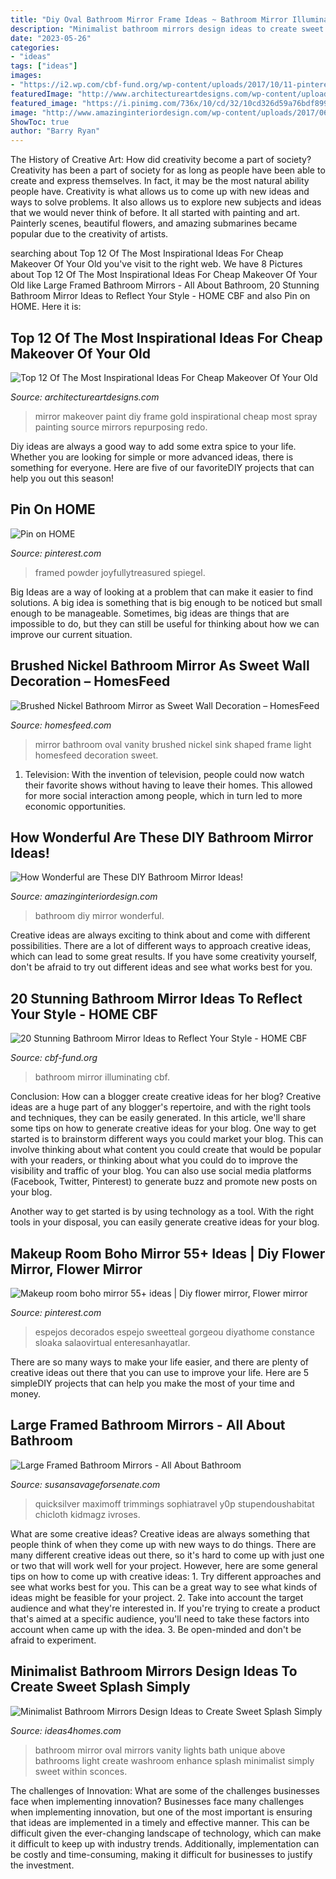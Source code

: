 ```yaml
---
title: "Diy Oval Bathroom Mirror Frame Ideas ~ Bathroom Mirror Illuminating Cbf"
description: "Minimalist bathroom mirrors design ideas to create sweet splash simply"
date: "2023-05-26"
categories:
- "ideas"
tags: ["ideas"]
images:
- "https://i2.wp.com/cbf-fund.org/wp-content/uploads/2017/10/11-pinterest.png?resize=770%2C1153"
featuredImage: "http://www.architectureartdesigns.com/wp-content/uploads/2016/03/11-3-630x596.jpg"
featured_image: "https://i.pinimg.com/736x/10/cd/32/10cd326d59a76bdf8998acc200b4d1c6.jpg"
image: "http://www.amazinginteriordesign.com/wp-content/uploads/2017/06/How-Wonderful-are-These-DIY-Bathroom-Mirror-Ideas-fi.jpg"
ShowToc: true
author: "Barry Ryan"
---
```



The History of Creative Art: How did creativity become a part of society?
Creativity has been a part of society for as long as people have been able to create and express themselves. In fact, it may be the most natural ability people have. Creativity is what allows us to come up with new ideas and ways to solve problems. It also allows us to explore new subjects and ideas that we would never think of before. It all started with painting and art. Painterly scenes, beautiful flowers, and amazing submarines became popular due to the creativity of artists.

	

		
searching about Top 12 Of The Most Inspirational Ideas For Cheap Makeover Of Your Old you've visit to the right web. We have 8 Pictures about Top 12 Of The Most Inspirational Ideas For Cheap Makeover Of Your Old like Large Framed Bathroom Mirrors - All About Bathroom, 20 Stunning Bathroom Mirror Ideas to Reflect Your Style - HOME CBF and also Pin on HOME. Here it is:
		
    
## Top 12 Of The Most Inspirational Ideas For Cheap Makeover Of Your Old

<img loading=lazy src="http://www.architectureartdesigns.com/wp-content/uploads/2016/03/11-3-630x596.jpg" onerror="this.onerror=null;this.src='https://tse1.mm.bing.net/th?id=OIP.MtsXCaxlyTYbDX89A6gPbAHaHA&amp;pid=15.1';" alt="Top 12 Of The Most Inspirational Ideas For Cheap Makeover Of Your Old">

_Source: architectureartdesigns.com_

>mirror makeover paint diy frame gold inspirational cheap most spray painting source mirrors repurposing redo. 

	

Diy ideas are always a good way to add some extra spice to your life. Whether you are looking for simple or more advanced ideas, there is something for everyone. Here are five of our favoriteDIY projects that can help you out this season!

    
## Pin On HOME

<img loading=lazy src="https://i.pinimg.com/736x/10/cd/32/10cd326d59a76bdf8998acc200b4d1c6.jpg" onerror="this.onerror=null;this.src='https://tse4.mm.bing.net/th?id=OIP.GwIwM76GqmcxTvqSvBHpqAHaLG&amp;pid=15.1';" alt="Pin on HOME">

_Source: pinterest.com_

>framed powder joyfullytreasured spiegel. 

	

Big Ideas are a way of looking at a problem that can make it easier to find solutions. A big idea is something that is big enough to be noticed but small enough to be manageable. Sometimes, big ideas are things that are impossible to do, but they can still be useful for thinking about how we can improve our current situation.

    
## Brushed Nickel Bathroom Mirror As Sweet Wall Decoration – HomesFeed

<img loading=lazy src="https://homesfeed.com/wp-content/uploads/2015/10/Beautiful-oval-mirror-with-leaves-shaped-frame-a-small-sink-and-faucet-a-pair-of-vanity-light-fixtures.jpg" onerror="this.onerror=null;this.src='https://tse3.mm.bing.net/th?id=OIP.0Gx3xoyz8YR5SE93tf3H6gHaKb&amp;pid=15.1';" alt="Brushed Nickel Bathroom Mirror as Sweet Wall Decoration – HomesFeed">

_Source: homesfeed.com_

>mirror bathroom oval vanity brushed nickel sink shaped frame light homesfeed decoration sweet. 

	

1. Television: With the invention of television, people could now watch their favorite shows without having to leave their homes. This allowed for more social interaction among people, which in turn led to more economic opportunities.

    
## How Wonderful Are These DIY Bathroom Mirror Ideas!

<img loading=lazy src="http://www.amazinginteriordesign.com/wp-content/uploads/2017/06/How-Wonderful-are-These-DIY-Bathroom-Mirror-Ideas-fi.jpg" onerror="this.onerror=null;this.src='https://tse1.mm.bing.net/th?id=OIP.XFvCyOQF-dLlO7NZO2OzIgHaJQ&amp;pid=15.1';" alt="How Wonderful are These DIY Bathroom Mirror Ideas!">

_Source: amazinginteriordesign.com_

>bathroom diy mirror wonderful. 

	

Creative ideas are always exciting to think about and come with different possibilities. There are a lot of different ways to approach creative ideas, which can lead to some great results. If you have some creativity yourself, don't be afraid to try out different ideas and see what works best for you.

    
## 20 Stunning Bathroom Mirror Ideas To Reflect Your Style - HOME CBF

<img loading=lazy src="https://i2.wp.com/cbf-fund.org/wp-content/uploads/2017/10/11-pinterest.png?resize=770%2C1153" onerror="this.onerror=null;this.src='https://tse3.mm.bing.net/th?id=OIP.z8ONEB8pEyGN0QOmSSxAaQHaLF&amp;pid=15.1';" alt="20 Stunning Bathroom Mirror Ideas to Reflect Your Style - HOME CBF">

_Source: cbf-fund.org_

>bathroom mirror illuminating cbf. 

	

Conclusion: How can a blogger create creative ideas for her blog?
Creative ideas are a huge part of any blogger's repertoire, and with the right tools and techniques, they can be easily generated. In this article, we'll share some tips on how to generate creative ideas for your blog.
One way to get started is to brainstorm different ways you could market your blog. This can involve thinking about what content you could create that would be popular with your readers, or thinking about what you could do to improve the visibility and traffic of your blog. You can also use social media platforms (Facebook, Twitter, Pinterest) to generate buzz and promote new posts on your blog.

Another way to get started is by using technology as a tool. With the right tools in your disposal, you can easily generate creative ideas for your blog.

    
## Makeup Room Boho Mirror 55+ Ideas | Diy Flower Mirror, Flower Mirror

<img loading=lazy src="https://i.pinimg.com/736x/5c/a9/9c/5ca99c47a6fad888877268273f7e1853.jpg" onerror="this.onerror=null;this.src='https://tse4.mm.bing.net/th?id=OIP.B12VB8MXx0N7DLjmNJe4VAAAAA&amp;pid=15.1';" alt="Makeup room boho mirror 55+ ideas | Diy flower mirror, Flower mirror">

_Source: pinterest.com_

>espejos decorados espejo sweetteal gorgeou diyathome constance sloaka salaovirtual enteresanhayatlar. 

	

There are so many ways to make your life easier, and there are plenty of creative ideas out there that you can use to improve your life. Here are 5 simpleDIY projects that can help you make the most of your time and money.

    
## Large Framed Bathroom Mirrors - All About Bathroom

<img loading=lazy src="https://i.pinimg.com/originals/36/62/2f/36622f5fe23d1ff31271934ac5160f83.jpg" onerror="this.onerror=null;this.src='https://tse1.mm.bing.net/th?id=OIP.VsQnpK_WjR6h3g_MHQqRSwHaJ4&amp;pid=15.1';" alt="Large Framed Bathroom Mirrors - All About Bathroom">

_Source: susansavageforsenate.com_

>quicksilver maximoff trimmings sophiatravel y0p stupendoushabitat chicloth kidmagz ivroses. 

	

What are some creative ideas?
Creative ideas are always something that people think of when they come up with new ways to do things. There are many different creative ideas out there, so it's hard to come up with just one or two that will work well for your project. However, here are some general tips on how to come up with creative ideas: 1. Try different approaches and see what works best for you. This can be a great way to see what kinds of ideas might be feasible for your project. 2. Take into account the target audience and what they're interested in. If you're trying to create a product that's aimed at a specific audience, you'll need to take these factors into account when came up with the idea. 3. Be open-minded and don't be afraid to experiment.

    
## Minimalist Bathroom Mirrors Design Ideas To Create Sweet Splash Simply

<img loading=lazy src="http://www.ideas4homes.com/wp-content/uploads/2015/12/Calm-Wall-paint-and-Circle-Bathroom-Mirror-Desaign-Ideas-above-Small-White-Cabinet-Color.jpg" onerror="this.onerror=null;this.src='https://tse1.mm.bing.net/th?id=OIP.DdDbsnwUHex7jU0FfQZgAwHaJ4&amp;pid=15.1';" alt="Minimalist Bathroom Mirrors Design Ideas to Create Sweet Splash Simply">

_Source: ideas4homes.com_

>bathroom mirror oval mirrors vanity lights bath unique above bathrooms light create washroom enhance splash minimalist simply sweet within sconces. 

	

The challenges of Innovation: What are some of the challenges businesses face when implementing innovation?
Businesses face many challenges when implementing innovation, but one of the most important is ensuring that ideas are implemented in a timely and effective manner. This can be difficult given the ever-changing landscape of technology, which can make it difficult to keep up with industry trends. Additionally, implementation can be costly and time-consuming, making it difficult for businesses to justify the investment.

